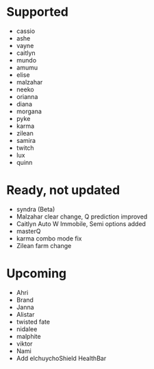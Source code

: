 # Supported
- cassio
- ashe
- vayne
- caitlyn
- mundo
- amumu
- elise
- malzahar
- neeko
- orianna
- diana
- morgana
- pyke
- karma
- zilean
- samira
- twitch
- lux
- quinn
# Ready, not updated
- syndra (Beta)
- Malzahar clear change, Q prediction improved
- Caitlyn Auto W Immobile, Semi options added
- masterQ
- karma combo mode fix
- Zilean farm change
# Upcoming
- Ahri
- Brand
- Janna
- Alistar 
- twisted fate
- nidalee
- malphite
- viktor
- Nami
- Add elchuychoShield HealthBar
